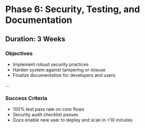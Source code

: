 # Phase 6: Security, Testing, and Documentation

## Duration: 3 Weeks

### Objectives
- Implement robust security practices
- Harden system against tampering or misuse
- Finalize documentation for developers and users

...

### Success Criteria
- 100% test pass rate on core flows
- Security audit checklist passes
- Docs enable new user to deploy and scan in <10 minutes